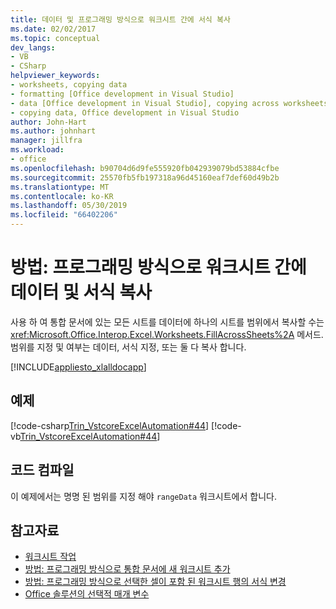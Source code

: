 ```yaml
---
title: 데이터 및 프로그래밍 방식으로 워크시트 간에 서식 복사
ms.date: 02/02/2017
ms.topic: conceptual
dev_langs:
- VB
- CSharp
helpviewer_keywords:
- worksheets, copying data
- formatting [Office development in Visual Studio]
- data [Office development in Visual Studio], copying across worksheets
- copying data, Office development in Visual Studio
author: John-Hart
ms.author: johnhart
manager: jillfra
ms.workload:
- office
ms.openlocfilehash: b90704d6d9fe555920fb042939079bd53884cfbe
ms.sourcegitcommit: 25570fb5fb197318a96d45160eaf7def60d49b2b
ms.translationtype: MT
ms.contentlocale: ko-KR
ms.lasthandoff: 05/30/2019
ms.locfileid: "66402206"
---
```

# <a name="how-to-programmatically-copy-data-and-formatting-across-worksheets"></a>방법: 프로그래밍 방식으로 워크시트 간에 데이터 및 서식 복사
  사용 하 여 통합 문서에 있는 모든 시트를 데이터에 하나의 시트를 범위에서 복사할 수는 <xref:Microsoft.Office.Interop.Excel.Worksheets.FillAcrossSheets%2A> 메서드. 범위를 지정 및 여부는 데이터, 서식 지정, 또는 둘 다 복사 합니다.

 [!INCLUDE[appliesto_xlalldocapp](../vsto/includes/appliesto-xlalldocapp-md.md)]

## <a name="example"></a>예제
 [!code-csharp[Trin_VstcoreExcelAutomation#44](../vsto/codesnippet/CSharp/Trin_VstcoreExcelAutomationCS/Sheet1.cs#44)]
 [!code-vb[Trin_VstcoreExcelAutomation#44](../vsto/codesnippet/VisualBasic/Trin_VstcoreExcelAutomation/Sheet1.vb#44)]

## <a name="compile-the-code"></a>코드 컴파일
 이 예제에서는 명명 된 범위를 지정 해야 `rangeData` 워크시트에서 합니다.

## <a name="see-also"></a>참고자료
- [워크시트 작업](../vsto/working-with-worksheets.md)
- [방법: 프로그래밍 방식으로 통합 문서에 새 워크시트 추가](../vsto/how-to-programmatically-add-new-worksheets-to-workbooks.md)
- [방법: 프로그래밍 방식으로 선택한 셀이 포함 된 워크시트 행의 서식 변경](../vsto/how-to-programmatically-change-formatting-in-worksheet-rows-containing-selected-cells.md)
- [Office 솔루션의 선택적 매개 변수](../vsto/optional-parameters-in-office-solutions.md)
